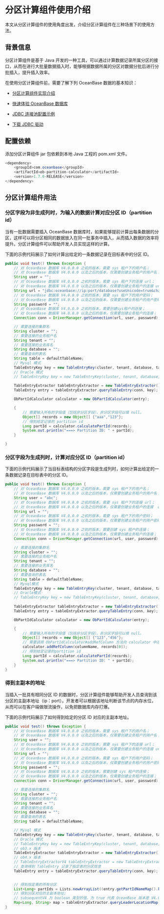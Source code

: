 # 分区计算组件使用介绍

本文从分区计算组件的使用角度出发，介绍分区计算组件在三种场景下的使用方法。

## 背景信息

分区计算组件是基于 Java 开发的一种工具，可以通过计算数据记录所属分区的接口，从而在进行大批量数据插入时，能够根据数据所属的分区对数据分批后进行分批插入，提升插入效率。

在使用分区计算组件前，需要了解下列 OceanBase 数据的基本知识：

* [分区计算组件实现介绍](1.introduction-ob-partition-calculator.md)

* [快速体验 OceanBase 数据库](../../../2.quickstart/1.quickly-experience-oceanbase-for-community.md)

* [JDBC 连接池配置示例](../../../3.develop/1.application-development-of-mysql-mode/1.database-connection-with-client-of-mysql-mode/14.use-the-database-connection-pool-of-mysql-mode/8.jdbc-connection-pool-configuration-example-of-mysql-mode.md)

* [下载 JDBC 驱动](https://www.oceanbase.com/docs/common-oceanbase-cloud-10000000001781476)

## 配置依赖

添加分区计算组件 jar 包依赖到本地 Java 工程的 pom.xml 文件。

```java
<dependency>
    <groupId>com.oceanbase</groupId>
    <artifactId>ob-partition-calculator</artifactId>
    <version>1.7.0-RELEASE</version>
</dependency>
```

## 分区计算组件用法

### 分区字段为非生成列时，为输入的数据计算对应分区 ID（partition id）

当有一批数据需要插入 OceanBase 数据库时，如果能够提前计算出每条数据的分区，这样可以将分区相同的数据放入在同一批事务中插入，从而插入数据的效率将提升。分区计算组件可以帮助开发人员实现这样的计算。

下面的示例代码展示了如何计算出给定的一条数据记录在目标表中的分区 ID。

```java
public void test() throws Exception {
    // 对 OceanBase 数据库 V4.0.0.0 之前的版本，需要 sys 租户下的用户名；
    // 对 OceanBase 数据库 V4.0.0.0 以及之后的版本，仅需要创建业务租户的用户名； 
    String user = "";
    // 对 OceanBase 数据库 V4.0.0.0 之前的版本，需要 sys 租户下的连接 url；
    // 对 OceanBase 数据库 V4.0.0.0 以及之后的版本，仅需要创建业务租户的连接 url；
    String url = "jdbc:oceanbase://ip:port/database?useUnicode=true&characterEncoding=utf8&verifyServerCertificate=false&useSSL=false&rewriteBatchedStatements=true&allowMultiQueries=true";
    // 对 OceanBase 数据库 V4.0.0.0 之前的版本，需要 sys 租户下的用户密码；
    // 对 OceanBase 数据库 V4.0.0.0 以及之后的版本，仅需要创建业务租户的用户密码；
    String password = "";
    // 对 OceanBase 数据库 V4.0.0.0 之前的版本，需要创建sys租户的连接；
    // 对 OceanBase 数据库 V4.0.0.0 以及之后的版本，仅需要创建业务租户的连接；
    Connection conn = DriverManager.getConnection(url, user, password);

    // 需要连接的集群名
    String cluster = "";
    // 需要连接的业务租户名
    String tenant = "";
    // 需要连接的业务库名
    String database = "";
    // 需要查询的表名
    String table = defaultTableName;
    // Mysql 模式 
    TableEntryKey key = new TableEntryKey(cluster, tenant, database, table, ObServerMode.fromMySql("3.2.3.3"));
    // Oracle 模式
    // TableEntryKey key = new TableEntryKey(cluster, tenant, database, table, ObServerMode.fromOracle("3.2.3.3"));
    
    TableEntryExtractor tableEntryExtractor = new TableEntryExtractor();
    TableEntry entry = tableEntryExtractor.queryTableEntry(conn, key);

    ObPartIdCalculator calculator = new ObPartIdCalculator(entry);

    {
        // 需要输入所有的字段值（包括非分区字段），非分区字段可以填 null。
        Object[] records = new Object[] {"aaa","123"};
        // 得到给定记录的 partition id
        Long partId = calculator.calculatePartId(records);
        System.out.println("===> Partition ID: " + partId);
    }

}
```

### 分区字段为生成列时，计算对应分区 ID（partition id）

下面的示例代码展示了当目标表结构的分区字段是生成列时，如何计算出给定的一条数据记录在目标表中的分区 ID。

```java
public void test() throws Exception {
    // 对 OceanBase 数据库 V4.0.0.0 之前的版本，需要 sys 租户下的用户名；
    // 对 OceanBase 数据库 V4.0.0.0 以及之后的版本，仅需要创建业务租户的用户名； 
    String user = "abc";
    // 对 OceanBase 数据库 V4.0.0.0 之前的版本，需要 sys 租户下的连接 url；
    // 对 OceanBase 数据库 V4.0.0.0 以及之后的版本，仅需要创建业务租户的连接  url；
    String url = "";
    // 对 OceanBase 数据库 V4.0.0.0 之前的版本，需要 sys 租户下的用户密码；
    // 对 OceanBase 数据库 V4.0.0.0 以及之后的版本，仅需要创建业务租户的用户密码；
    String password = "";
    // 对 OceanBase 数据库 V4.0.0.0 之前的版本，需要创建 sys 租户的连接；
    // 对 OceanBase 数据库 V4.0.0.0 以及之后的版本，仅需要创建业务租户的连接；
    Connection conn = DriverManager.getConnection(url, user, password);

    // 需要连接的集群名
    String cluster = "";
    // 需要连接的业务租户名
    String tenant = "";
    // 需要连接的业务库名
    String database = "";
    // 需要查询的表名
    String table = defaultTableName;
    // Mysql模式
    TableEntryKey key = new TableEntryKey(cluster, tenant, database, table, ObServerMode.fromMySql("3.2.3.3"));
    // Oracle模式
    // TableEntryKey key = new TableEntryKey(cluster, tenant, database, table, ObServerMode.fromOracle("3.2.3.3"));
    
    TableEntryExtractor tableEntryExtractor = new TableEntryExtractor();
    TableEntry entry = tableEntryExtractor.queryTableEntry(conn, key);

    ObPartIdCalculator calculator = new ObPartIdCalculator(entry);

    {
        // 需要输入所有的字段值（包括非分区字段），非分区字段可以填 null。
        Object[] records = new Object[] {"123","456"};
        // 需要调用 ObPartIdCalculator#addRefColumn 方法向 calculator 中添加生成列依赖的字段名和字段值；
        calculator.addRefColumn(columnName, records[0]);
        // 得到给定记录的partition id
        Long partId = calculator.calculatePartId(records);
        System.out.println("===> Partition ID: " + partId);
    }
}
```

### 得到主副本的地址

当插入一批具有相同分区 ID 的数据时，分区计算组件能够帮助开发人员查询到该分区的主副本地址（ip：port）。开发者可以根据该地址判断该节点的内存水位，从而可以在客户端做限流操作，以免把数据库内存打爆。

下面的示例代码展示了如何得到给定的分区 ID 对应的主副本地址。

```java
public void test() throws Exception {
    // 对 OceanBase 数据库 V4.0.0.0 之前的版本，需要 sys 租户下的用户名；
    // 对 OceanBase 数据库 V4.0.0.0 以及之后的版本，仅需要创建业务租户的用户名； 
    String user = "";
    // 对 OceanBase 数据库 V4.0.0.0 之前的版本，需要 sys 租户下的连接 url；
    // 对 OceanBase 数据库 V4.0.0.0 以及之后的版本，仅需要创建业务租户的连接 url；
    String url = "";
    // 对 OceanBase 数据库 V4.0.0.0 之前的版本，需要 sys 租户下的用户密码；
    // 对 OceanBase 数据库 V4.0.0.0 以及之后的版本，仅需要创建业务租户的用户密码；
    String password = "";
    // 对 OceanBase 数据库 V4.0.0.0 之前的版本，需要创建 sys 租户的连接；
    // 对 OceanBase 数据库 V4.0.0.0 以及之后的版本，仅需要创建业务租户的连接；
    Connection conn = DriverManager.getConnection(url, user, password);

    // 需要连接的集群名
    String cluster = "";
    // 需要连接的业务租户名
    String tenant = "";
    // 需要连接的业务库名
    String database = "";
    // 需要查询的表名
    String table = defaultTableName;

    // Mysql 模式
    TableEntryKey key = new TableEntryKey(cluster, tenant, database, table, ObServerMode.fromMySql("3.2.3.3"));
    // Oracle 模式
    // TableEntryKey key = new TableEntryKey(cluster, tenant, database, table, ObServerMode.fromOracle("3.2.3.3"));
    // ob3.x 版本
    TableEntryExtractor tableEntryExtractor = new TableEntryExtractor();
    // ob4.x 版本
    // TableEntryExtractorV4 tableEntryExtractor = new TableEntryExtractorV4();
    // 查询得到 TableEntry 记录了指定表的分区信息
    TableEntry entry = tableEntryExtractor.queryTableEntry(conn, key);

    
    // 得到指定表的所有分区
    List<Long> partIds = Lists.newArrayList((entry.getPartIdNameMap().keySet());
    // 得到分区对应的主副本地址;
    // subsequentV4 为 boolean 类型的值，为 true 代表 OceanBase 版本是 V4.0.0.0 或者之后的版本，为 false 代表 OceanBase 版本是 V4.0.0.0之前的版本，默认为 false；
    Map<Long, String> map = tableEntryExtractor.queryLeaderLocationMap(conn, entry, partIds, subsequentV4);
}
```
